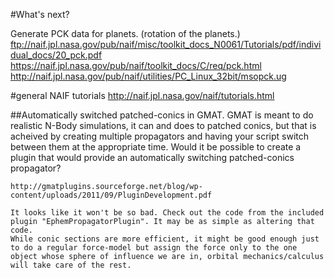 #What's next?

Generate PCK data for planets. (rotation of the planets.)
ftp://naif.jpl.nasa.gov/pub/naif/misc/toolkit_docs_N0061/Tutorials/pdf/individual_docs/20_pck.pdf
https://naif.jpl.nasa.gov/pub/naif/toolkit_docs/C/req/pck.html
http://naif.jpl.nasa.gov/pub/naif/utilities/PC_Linux_32bit/msopck.ug



#general NAIF tutorials
http://naif.jpl.nasa.gov/naif/tutorials.html



##Automatically switched patched-conics in GMAT.
	GMAT is meant to do realistic N-Body simulations, it can and does to patched conics, but that is acheived by creating multiple propagators and having your script switch between them at the appropriate time. Would it be possible to create a plugin that would provide an automatically switching patched-conics propagator?

	http://gmatplugins.sourceforge.net/blog/wp-content/uploads/2011/09/PluginDevelopment.pdf

	It looks like it won't be so bad. Check out the code from the included plugin "EphemPropagatorPlugin". It may be as simple as altering that code.
	While conic sections are more efficient, it might be good enough just to do a regular force-model but assign the force only to the one object whose sphere of influence we are in, orbital mechanics/calculus will take care of the rest.


